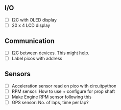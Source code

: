 ## I/O
- [ ] I2C with OLED display
- [ ] 20 x 4 LCD display

## Communication
- [ ] I2C between devices. [This](https://www.instructables.com/Raspberry-Pi-Pico-With-I2C-Oled-Display-and-Circui/) might help.
- [ ] Label picos with address

## Sensors
- [ ] Acceleration sensor read on pico with circuitpython
- [ ] RPM sensor: How to use + configure for prop shaft
- [ ] Make Engine RPM sensor following [this](https://kokoraskostas.blogspot.com/p/inductive-spark-plug-sensor-engine-rpm.html)
- [ ] GPS sensor: No. of laps, time per lap?